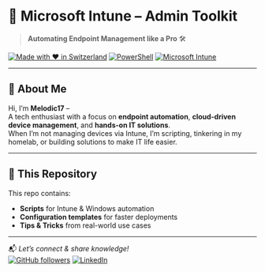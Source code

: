 # 🚀 Microsoft Intune – Admin Toolkit

> **Automating Endpoint Management like a Pro** 🛠️

[![Made with ❤️ in Switzerland](https://img.shields.io/badge/Made%20with%20%E2%9D%A4%EF%B8%8F-Switzerland-red)](#)
[![PowerShell](https://img.shields.io/badge/Code-PowerShell-blue?logo=powershell)](#)
[![Microsoft Intune](https://img.shields.io/badge/Platform-Microsoft%20Intune-0078d4?logo=microsoft)](#)

---

## 👋 About Me

Hi, I’m **Melodic17** –  
A tech enthusiast with a focus on **endpoint automation**, **cloud-driven device management**, and **hands-on IT solutions**.  
When I’m not managing devices via Intune, I’m scripting, tinkering in my homelab, or building solutions to make IT life easier.

---

## 🎯 This Repository

This repo contains:
- **Scripts** for Intune & Windows automation
- **Configuration templates** for faster deployments
- **Tips & Tricks** from real-world use cases

---

📬 *Let’s connect & share knowledge!*  
[![GitHub followers](https://img.shields.io/github/followers/melodic17?style=social)](https://github.com/melodic17)
[![LinkedIn](https://img.shields.io/badge/LinkedIn-Profile-blue?logo=linkedin)](#)
